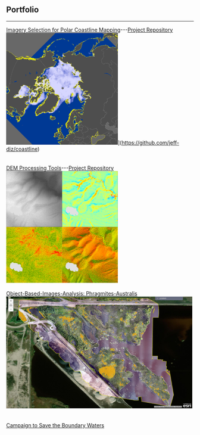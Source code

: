 ## Portfolio

---

[Imagery Selection for Polar Coastline Mapping](https://github.com/jeff-diz/coastline)---[Project Repository](https://github.com/jeff-diz/coastline)<br>
<img src="images/sea_ice_example.png?raw=true" width="300" height="300">](https://github.com/jeff-diz/coastline)<br>
<br><br>
[DEM Processing Tools](/dem_processing)---[Project Repository](https://github.com/jeff-diz/dem_processing)<br>
[<img src="images/dem_derivatives.png?raw=true" width="300" height="300">](https://github.com/jeff-diz/dem_processing)
<br><br>
[Object-Based-Images-Analysis: Phragmites-Australis](https://umn.maps.arcgis.com/apps/MapJournal/index.html?appid=c6c2aa9fa0684b92ae0e29a8bbb9212d)
[<img src="images/obia_phrag_thumn.PNG?raw=true" width="500" height="300">](https://umn.maps.arcgis.com/apps/MapJournal/index.html?appid=c6c2aa9fa0684b92ae0e29a8bbb9212d)<br>
<br><br>
[Campaign to Save the Boundary Waters](https://github.com/jeff-diz/dem_processing)
<br><br>
